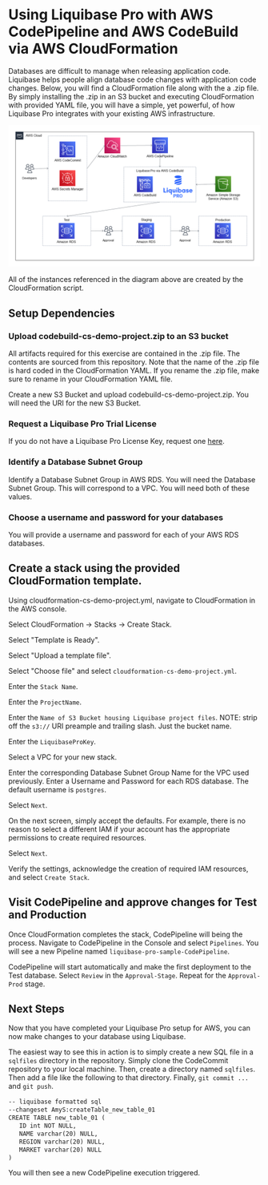 # Using Liquibase Pro with AWS CodePipeline and AWS CodeBuild via AWS CloudFormation

Databases are difficult to manage when releasing application code. Liquibase helps people align database code changes with application code changes. Below, you will find a CloudFormation file along with the a .zip file. By simply installing the .zip in an S3 bucket and executing CloudFormation with provided YAML file, you will have a simple, yet powerful, of how Liquibase Pro integrates with your existing AWS infrastructure.

![Liquibase Pro in AWS](diagram.png)

All of the instances referenced in the diagram above are created by the CloudFormation script.

## Setup Dependencies

### Upload codebuild-cs-demo-project.zip to an S3 bucket

All artifacts required for this exercise are contained in the .zip file. The contents are sourced from this repository. Note that the name of the .zip file is hard coded in the CloudFormation YAML. If you rename the .zip file, make sure to rename in your CloudFormation YAML file.

Create a new S3 Bucket and upload codebuild-cs-demo-project.zip. You will need the URI for the new S3 Bucket.

### Request a Liquibase Pro Trial License

If you do not have a Liquibase Pro License Key, request one [here](https://www.liquibase.org/try-liquibase-pro-free).

### Identify a Database Subnet Group

Identify a Database Subnet Group in AWS RDS. You will need the Database Subnet Group. This will correspond to a VPC. You will need both of these values.

### Choose a username and password for your databases

You will provide a username and password for each of your AWS RDS databases.


## Create a stack using the provided CloudFormation template.

Using cloudformation-cs-demo-project.yml, navigate to CloudFormation in the AWS console.

Select CloudFormation -> Stacks -> Create Stack.

Select "Template is Ready".

Select "Upload a template file".

Select "Choose file" and select `cloudformation-cs-demo-project.yml`. 

Enter the `Stack Name`.

Enter the `ProjectName`. 

Enter the `Name of S3 Bucket housing Liquibase project files`. NOTE: strip off the `s3://` URI preample and trailing slash. Just the bucket name.

Enter the `LiquibaseProKey`.

Select a VPC for your new stack.

Enter the corresponding Database Subnet Group Name for the VPC used previously.
Enter a Username and Password for each RDS database. The default username is `postgres`. 

Select `Next`. 

On the next screen, simply accept the defaults. For example, there is no reason to select a different IAM if your account has the appropriate permissions to create required resources.

Select `Next`.

Verify the settings, acknowledge the creation of required IAM resources, and select `Create Stack`.

## Visit CodePipeline and approve changes for Test and Production

Once CloudFormation completes the stack, CodePipeline will being the process. Navigate to CodePipeline in the Console and select `Pipelines`. You will see a new Pipeline named `liquibase-pro-sample-CodePipeline`.

CodePipeline will start automatically and make the first deployment to the Test database. Select `Review` in the `Approval-Stage`. Repeat for the `Approval-Prod` stage.

## Next Steps

Now that you have completed your Liquibase Pro setup for AWS, you can now make changes to your database using Liquibase. 

The easiest way to see this in action is to simply create a new SQL file in a `sqlfiles` directory in the repository. Simply clone the CodeCommit repository to your local machine. Then, create a directory named `sqlfiles`. Then add a file like the following to that directory. Finally, `git commit ... ` and `git push`. 

```
-- liquibase formatted sql 
--changeset AmyS:createTable_new_table_01
CREATE TABLE new_table_01 (
   ID int NOT NULL,
   NAME varchar(20) NULL,
   REGION varchar(20) NULL,
   MARKET varchar(20) NULL
)
```

You will then see a new CodePipeline execution triggered. 



